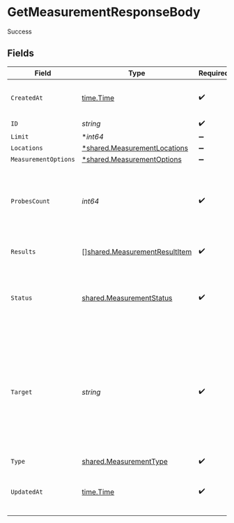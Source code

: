 # GetMeasurementResponseBody

Success


## Fields

| Field                                                                                                                                               | Type                                                                                                                                                | Required                                                                                                                                            | Description                                                                                                                                         |
| --------------------------------------------------------------------------------------------------------------------------------------------------- | --------------------------------------------------------------------------------------------------------------------------------------------------- | --------------------------------------------------------------------------------------------------------------------------------------------------- | --------------------------------------------------------------------------------------------------------------------------------------------------- |
| `CreatedAt`                                                                                                                                         | [time.Time](https://pkg.go.dev/time#Time)                                                                                                           | :heavy_check_mark:                                                                                                                                  | Time when the measurement was created.                                                                                                              |
| `ID`                                                                                                                                                | *string*                                                                                                                                            | :heavy_check_mark:                                                                                                                                  | N/A                                                                                                                                                 |
| `Limit`                                                                                                                                             | **int64*                                                                                                                                            | :heavy_minus_sign:                                                                                                                                  | N/A                                                                                                                                                 |
| `Locations`                                                                                                                                         | [*shared.MeasurementLocations](../../../pkg/models/shared/measurementlocations.md)                                                                  | :heavy_minus_sign:                                                                                                                                  | N/A                                                                                                                                                 |
| `MeasurementOptions`                                                                                                                                | [*shared.MeasurementOptions](../../../pkg/models/shared/measurementoptions.md)                                                                      | :heavy_minus_sign:                                                                                                                                  | N/A                                                                                                                                                 |
| `ProbesCount`                                                                                                                                       | *int64*                                                                                                                                             | :heavy_check_mark:                                                                                                                                  | The number of probes that performed the measurement. Smaller or equal to `limit`.                                                                   |
| `Results`                                                                                                                                           | [][shared.MeasurementResultItem](../../../pkg/models/shared/measurementresultitem.md)                                                               | :heavy_check_mark:                                                                                                                                  | The measurement results.                                                                                                                            |
| `Status`                                                                                                                                            | [shared.MeasurementStatus](../../../pkg/models/shared/measurementstatus.md)                                                                         | :heavy_check_mark:                                                                                                                                  | The measurement status. Any value other than `in-progress` is final.                                                                                |
| `Target`                                                                                                                                            | *string*                                                                                                                                            | :heavy_check_mark:                                                                                                                                  | A public endpoint on which the measurement is executed.<br/>Typically a hostname or an IPv4 address. The exact format depends on the measurement type.<br/> |
| `Type`                                                                                                                                              | [shared.MeasurementType](../../../pkg/models/shared/measurementtype.md)                                                                             | :heavy_check_mark:                                                                                                                                  | N/A                                                                                                                                                 |
| `UpdatedAt`                                                                                                                                         | [time.Time](https://pkg.go.dev/time#Time)                                                                                                           | :heavy_check_mark:                                                                                                                                  | Time when the measurement was last updated.                                                                                                         |